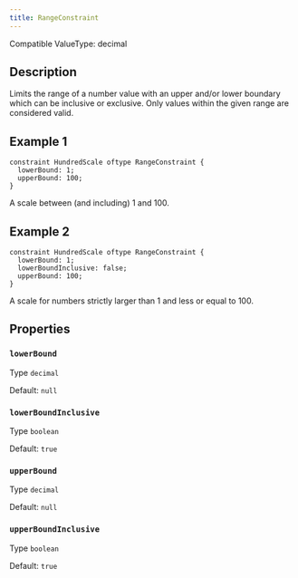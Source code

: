 ```yaml
---
title: RangeConstraint
---
```


<!-- Do NOT change this document as it is auto-generated from the language server -->

Compatible ValueType: decimal

## Description

Limits the range of a number value with an upper and/or lower boundary which can be inclusive or exclusive. Only values within the given range are considered valid.

## Example 1

```jayvee
constraint HundredScale oftype RangeConstraint {
  lowerBound: 1;
  upperBound: 100;		
}
```

A scale between (and including) 1 and 100.

## Example 2

```jayvee
constraint HundredScale oftype RangeConstraint {
  lowerBound: 1;
  lowerBoundInclusive: false;
  upperBound: 100;		
}
```

A scale for numbers strictly larger than 1 and less or equal to 100.

## Properties

### `lowerBound`

Type `decimal`

Default: `null`

### `lowerBoundInclusive`

Type `boolean`

Default: `true`

### `upperBound`

Type `decimal`

Default: `null`

### `upperBoundInclusive`

Type `boolean`

Default: `true`
